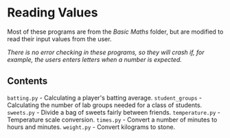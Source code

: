 # Reading Values

Most of these programs are from the _Basic Maths_ folder, but are modified to read their input
values from the user.

_There is no error checking in these programs, so they will crash if, for example, the users
enters letters when a number is expected._

## Contents

`batting.py` - Calculating a player's batting average.
`student_groups` - Calculating the number of lab groups needed for a class of students.
`sweets.py` - Divide a bag of sweets fairly between friends.
`temperature.py` - Temperature scale conversion.
`times.py` - Convert a number of minutes to hours and minutes.
`weight.py` - Convert kilograms to stone.
